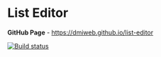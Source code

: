# List Editor

**GitHub Page** - https://dmiweb.github.io/list-editor

[![Build status](https://ci.appveyor.com/api/projects/status/4ppkqomyq8d9ilh6?svg=true)](https://ci.appveyor.com/project/dmiweb/list-editor)

